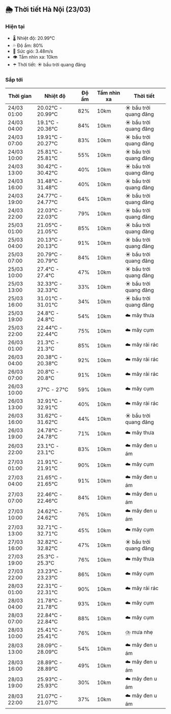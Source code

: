 ## 🌦️ Thời tiết Hà Nội (23/03)

### Hiện tại

- 🌡️ Nhiệt độ: 20.99℃
- 💦 Độ ẩm: 80%
- 💨 Sức gió: 3.48m/s
- 👁️ Tầm nhìn xa: 10km
- ☂️ Thời tiết: ☀️ bầu trời quang đãng

### Sắp tới

| Thời gian | Nhiệt độ | Độ ẩm | Tầm nhìn xa | Thời tiết |
| --- | --- | --- | --- | --- |
| 24/03 01:00 | 20.02℃ - 20.99℃ | 82% | 10km | ☀️ bầu trời quang đãng |
| 24/03 04:00 | 19.1℃ - 20.36℃ | 84% | 10km | ☀️ bầu trời quang đãng |
| 24/03 07:00 | 19.91℃ - 20.27℃ | 83% | 10km | ☀️ bầu trời quang đãng |
| 24/03 10:00 | 25.81℃ - 25.81℃ | 55% | 10km | ☀️ bầu trời quang đãng |
| 24/03 13:00 | 30.42℃ - 30.42℃ | 40% | 10km | ☀️ bầu trời quang đãng |
| 24/03 16:00 | 31.48℃ - 31.48℃ | 40% | 10km | ☀️ bầu trời quang đãng |
| 24/03 19:00 | 24.77℃ - 24.77℃ | 64% | 10km | ☀️ bầu trời quang đãng |
| 24/03 22:00 | 22.03℃ - 22.03℃ | 79% | 10km | ☀️ bầu trời quang đãng |
| 25/03 01:00 | 21.05℃ - 21.05℃ | 85% | 10km | ☀️ bầu trời quang đãng |
| 25/03 04:00 | 20.13℃ - 20.13℃ | 91% | 10km | ☀️ bầu trời quang đãng |
| 25/03 07:00 | 20.79℃ - 20.79℃ | 84% | 10km | ☀️ bầu trời quang đãng |
| 25/03 10:00 | 27.4℃ - 27.4℃ | 47% | 10km | ☀️ bầu trời quang đãng |
| 25/03 13:00 | 32.33℃ - 32.33℃ | 33% | 10km | ☀️ bầu trời quang đãng |
| 25/03 16:00 | 31.01℃ - 31.01℃ | 34% | 10km | ☀️ bầu trời quang đãng |
| 25/03 19:00 | 24.8℃ - 24.8℃ | 54% | 10km | ☁️ mây thưa |
| 25/03 22:00 | 22.44℃ - 22.44℃ | 75% | 10km | ☁️ mây cụm |
| 26/03 01:00 | 21.3℃ - 21.3℃ | 85% | 10km | ☁️ mây rải rác |
| 26/03 04:00 | 20.38℃ - 20.38℃ | 92% | 10km | ☁️ mây rải rác |
| 26/03 07:00 | 20.8℃ - 20.8℃ | 91% | 10km | ☁️ mây rải rác |
| 26/03 10:00 | 27℃ - 27℃ | 59% | 10km | ☁️ mây cụm |
| 26/03 13:00 | 32.91℃ - 32.91℃ | 40% | 10km | ☁️ mây rải rác |
| 26/03 16:00 | 31.62℃ - 31.62℃ | 44% | 10km | ☀️ bầu trời quang đãng |
| 26/03 19:00 | 24.78℃ - 24.78℃ | 71% | 10km | ☁️ mây thưa |
| 26/03 22:00 | 23.1℃ - 23.1℃ | 83% | 10km | ☁️ mây đen u ám |
| 27/03 01:00 | 21.91℃ - 21.91℃ | 90% | 10km | ☁️ mây cụm |
| 27/03 04:00 | 21.65℃ - 21.65℃ | 91% | 10km | ☁️ mây đen u ám |
| 27/03 07:00 | 22.46℃ - 22.46℃ | 84% | 10km | ☁️ mây đen u ám |
| 27/03 10:00 | 24.62℃ - 24.62℃ | 76% | 10km | ☁️ mây đen u ám |
| 27/03 13:00 | 32.71℃ - 32.71℃ | 45% | 10km | ☁️ mây cụm |
| 27/03 16:00 | 32.82℃ - 32.82℃ | 47% | 10km | ☀️ bầu trời quang đãng |
| 27/03 19:00 | 25.3℃ - 25.3℃ | 76% | 10km | ☁️ mây thưa |
| 27/03 22:00 | 23.23℃ - 23.23℃ | 86% | 10km | ☁️ mây cụm |
| 28/03 01:00 | 22.31℃ - 22.31℃ | 90% | 10km | ☁️ mây rải rác |
| 28/03 04:00 | 21.78℃ - 21.78℃ | 93% | 10km | ☁️ mây cụm |
| 28/03 07:00 | 22.84℃ - 22.84℃ | 88% | 10km | ☁️ mây cụm |
| 28/03 10:00 | 25.41℃ - 25.41℃ | 76% | 10km | ⛈️ mưa nhẹ |
| 28/03 13:00 | 28.09℃ - 28.09℃ | 54% | 10km | ☁️ mây đen u ám |
| 28/03 16:00 | 28.89℃ - 28.89℃ | 49% | 10km | ☁️ mây đen u ám |
| 28/03 19:00 | 25.93℃ - 25.93℃ | 30% | 10km | ☁️ mây đen u ám |
| 28/03 22:00 | 21.07℃ - 21.07℃ | 37% | 10km | ☁️ mây đen u ám |
